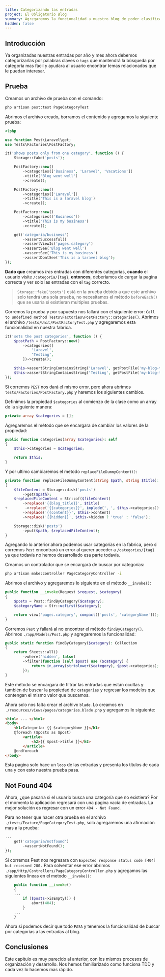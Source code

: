```yaml
---
title: Categorizando las entradas
project: El Obligatorio Blog
summary: Agregaremos la funcionalidad a nuestro blog de poder clasificar nuestras entradas por categorías.
hidden: false
---
```


## Introducción

Ya organizadas nuestras entradas por año y mes ahora debemos categorizarlas por palabras claves o `tags` que mantendrá la búsqueda por categoría mas fácil y ayudara al usuario encontrar temas relacionados que le puedan interesar.

## Prueba

Creamos un archivo de prueba con el comando:

``` bash
php artisan pest:test PageCategoryTest
```

Abrimos el archivo creado, borramos el contenido y agregamos la siguiente prueba:

``` php
<?php

use function Pest\Laravel\get;
use Tests\Factories\PostFactory;

it('shows posts only from one category', function () {
    Storage::fake('posts');

    PostFactory::new()
        ->categories(['Business', 'Laravel', 'Vacations'])
        ->title('Blog went well')
        ->create();

    PostFactory::new()
        ->categories(['Laravel'])
        ->title('This is a laravel blog')
        ->create();

    PostFactory::new()
        ->categories(['Business'])
        ->title('This is my business')
        ->create();

    get('categoria/business')
        ->assertSuccessful()
        ->assertViewIs('pages.category')
        ->assertSee('Blog went well')
        ->assertSee('This is my business')
        ->assertDontSee('This is a laravel blog');
});
```

**Dado que** creamos *tres* entradas con diferentes categorías, **cuando** el usuario visite `/categoria/{tag}`, **entonces**, deberíamos de cargar la pagina correcta y ver solo las entradas con el `tag` correcto.

> `Storage::fake('posts')` está en la prueba debido a que este archivo solo tendrá una sola prueba, no necesitamos el método `beforeEach()` que se usaría si existieran multiples pruebas.

Corremos la prueba y por supuesto nos fallará con el siguiente error: `Call to undefined method Tests\Factories\PostFactory::categories()`. Abrimos el archivo `/tests/Unit/PostFactoryTest.php` y agregaremos esta funcionalidad en nuestra fabrica.

``` php
it('sets the post categories', function () {
    $postPath = PostFactory::new()
        ->categories([
            'Laravel',
            'Testing',
        ])->create();

    $this->assertStringContainsString('Laravel', getPostFile('my-blog-title'));
    $this->assertStringContainsString('Testing', getPostFile('my-blog-title'));
});
```

Si corremos `PEST` nos dará el mismo error, pero ahora abrimos `tests/Factories/PostFactory.php` y haremos los siguientes cambios.

Definimos la propiedad `$categories` al comienzo de la clase como un array de la siguiente manera:

``` php
private array $categories = [];
```

Agregaremos el método que se encargara de cambiar los valores de la propiedad:

``` php
public function categories(array $categories): self
{
    $this->categories = $categories;

    return $this;
}
```

Y por ultimo cambiaremos el metodo `replaceFileDummyContent()`:

``` php
private function replaceFileDummyContent(string $path, string $title): void
{
    $fileContent = Storage::disk('posts')
        ->get($path);
    $replacedFileContent = Str::of($fileContent)
        ->replace('{{blog_title}}', $title)
+        ->replace('{{categories}}', implode(', ', $this->categories))
        ->replace('{{content}}', $this->content)
        ->replace('{{hidden}}', $this->hidden ? 'true' : 'false');

    Storage::disk('posts')
        ->put($path, $replacedFileContent);
}
```

Agregando lo anterior ahora podemos usar categorías en la fabrica, pero si corremos `Pest` encontrará un error al querer acceder a  `/categories/{tag}` ya que todavía no hemos desarrollado esa parte todavía.

Creamos un controlador que se encargará de buscar por categorías:

```  bash
php artisan make:controller PageCategoryController -i
```

Abrimos el archivo y agregaremos lo siguiente en el método `__invoke()`:

``` php
public function __invoke(Request $request, $category)
{
    $posts = Post::findByCategory($category);
    $categoryName = Str::ucfirst($category);

    return view('pages.category', compact(['posts', 'categoryName']));
}
```

Corremos `Pest` y fallará al no encontrar el método `findByCategory()`. Abrimos `./app/Models/Post.php` y agregaremos la funcionalidad:

``` php
public static function findByCategory($category): Collection
{
    return Sheets::all()
        ->where('hidden', false)
        ->filter(function (self $post) use ($category) {
            return in_array(strtolower($category), $post->categories);
        });
}
```

Este método se encargara de filtrar las entradas que están ocultas y también de buscar la propiedad de `categories` y regresar los modelos que contengan el mismo valor que buscamos.

Ahora solo nos falta crear el archivo `blade`. Lo creamos en `./resources/views/pages/categories.blade.php` y agregamos lo siguiente:

``` html
<html> ... </html>
<body>
    <h1>Categoría: {{ $categoryName }}</h1>
    @foreach ($posts as $post)
        <article>
            <h2>{{ $post->title }}</h2>
        </article>
    @endforeach
</body>
```

Esta pagina solo hace un `loop` de las entradas y presenta los títulos de cada una y con esto nuestra prueba pasa.

## Not Found 404

Ahora, ¿que pasaría si el usuario busca una categoría que no existiera? Por el momento la aplicación regresará con una pagina vacía de entradas. La mejor solución es regresar con un error `404 - Not Found`.

Para no tener que hacer otra prueba en el archivo `./tests/Feature/PageCategoryTest.php`, solo agregaremos una afirmación mas a la prueba:

``` php
...
    get('categoria/notfound')
        ->assertNotFound();
});
```

Si corremos Pest nos regresara con `Expected response status code [404] but received 200.` Para solventar ese error abrimos `./app/Http/Controllers/PageCategoryController.php` y agregamos las siguientes lineas en el metodo `__invoke()`:

``` php
    public function __invoke()
    {
    ...
        if ($posts->isEmpty()) {
            abort(404);
        }
    ...
    }
```

Ahora si podemos decir que todo `PASA` y tenemos la funcionalidad de buscar por categorías a las entradas al blog.

## Conclusiones

Este capitulo es muy parecido al anterior, con los mismos procesos de organización y desarrollo. Nos hemos familiarizado como funciona TDD y cada vez lo hacemos mas rápido.
